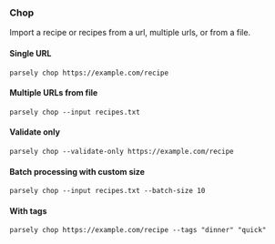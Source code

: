 ### Chop

Import a recipe or recipes from a url, multiple urls, or from a file.

#### Single URL

`parsely chop https://example.com/recipe`

#### Multiple URLs from file

`parsely chop --input recipes.txt`

#### Validate only

`parsely chop --validate-only https://example.com/recipe`

#### Batch processing with custom size

`parsely chop --input recipes.txt --batch-size 10`

#### With tags

`parsely chop https://example.com/recipe --tags "dinner" "quick"`
